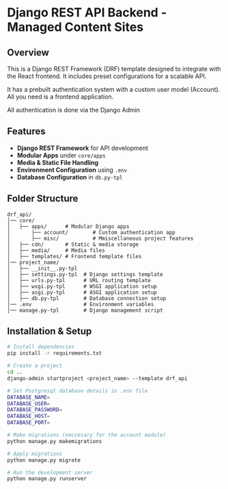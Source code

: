 # Django REST API Backend - Managed Content Sites

## Overview
This is a Django REST Framework (DRF) template designed to integrate with the React frontend. It includes preset configurations for a scalable API.

It has a prebuilt authentication system with a custom user model (Account). All you need is a frontend application.

All authentication is done via the Django Admin

## Features
- **Django REST Framework** for API development
- **Modular Apps** under `core/apps`
- **Media & Static File Handling**
- **Environment Configuration** using `.env`
- **Database Configuration** in `db.py-tpl`


## Folder Structure
```
drf_api/
│── core/
│   ├── apps/      # Modular Django apps
│   	├── account/		# Custom authentication app
│   	├── misc/			# Mmiscellaneous project features
│   ├── cdn/       # Static & media storage
│   ├── media/     # Media files
│   ├── templates/ # Frontend template files
│── project_name/
│   ├── __init__.py-tpl
│   ├── settings.py-tpl  # Django settings template
│   ├── urls.py-tpl      # URL routing template
│   ├── wsgi.py-tpl      # WSGI application setup
│   ├── asgi.py-tpl      # ASGI application setup
│   ├── db.py-tpl        # Database connection setup
│── .env                 # Environment variables
│── manage.py-tpl        # Django management script
```

## Installation & Setup
```sh
# Install dependencies
pip install -r requirements.txt

# Create a project
cd ..
django-admin startproject <project_name> --template drf_api 

# Set Postgresql database details in .env file
DATABASE_NAME=
DATABASE_USER=
DATABASE_PASSWORD=
DATABASE_HOST=
DATABASE_PORT=

# Make migrations (neccesary for the account module)
python manage.py makemigrations

# Apply migrations
python manage.py migrate

# Run the development server
python manage.py runserver
```


